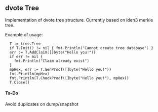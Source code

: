 ## dvote Tree

Implementation of dvote tree structure. Currently based on iden3 merkle tree.

Example of usage:

```
  T := tree.Tree
  if T.Init() != nil { fmt.Println("Cannot create tree database") }
  err := T.AddClaim([]byte("Hello you!"))
  if err != nil {
    fmt.Println("Claim already exist")
  }
  mpHex, err := T.GenProof([]byte("Hello you!"))
  fmt.Println(mpHex)
  fmt.Println(T.CheckProof([]byte("Hello you!"), mpHex))
  T.Close()
```

#### To-Do

Avoid duplicates on dump/snapshot